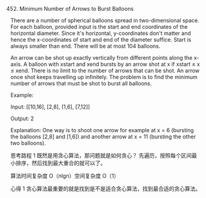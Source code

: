 452. Minimum Number of Arrows to Burst Balloons

There are a number of spherical balloons spread in two-dimensional space. For each balloon, provided input is the start and end coordinates of the horizontal diameter. Since it's horizontal, y-coordinates don't matter and hence the x-coordinates of start and end of the diameter suffice. Start is always smaller than end. There will be at most 104 balloons.

An arrow can be shot up exactly vertically from different points along the x-axis. A balloon with xstart and xend bursts by an arrow shot at x if xstart ≤ x ≤ xend. There is no limit to the number of arrows that can be shot. An arrow once shot keeps travelling up infinitely. The problem is to find the minimum number of arrows that must be shot to burst all balloons.

Example:

Input:
[[10,16], [2,8], [1,6], [7,12]]

Output:
2

Explanation:
One way is to shoot one arrow for example at x = 6 (bursting the balloons [2,8] and [1,6]) and another arrow at x = 11 (bursting the other two balloons).

思考路程
1 既然是用贪心算法，那问题就是如何贪心？
先遍历，按照每个区间最小排序，然后找到最大重合的就可以了。

算法时间复杂度 O（nlgn）空间复杂度 O（1）

心得
1 贪心算法最重要的就是找到是不是适合贪心算法，找到最合适的贪心算法。
